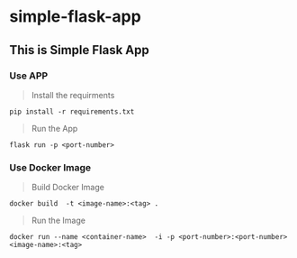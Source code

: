 # simple-flask-app
## This is Simple Flask App

### Use APP
> Install the requirments

```pip install -r requirements.txt```

> Run the App

```flask run -p <port-number>```

### Use Docker Image
> Build Docker Image

```docker build  -t <image-name>:<tag> . ```

> Run the Image

```docker run --name <container-name>  -i -p <port-number>:<port-number> <image-name>:<tag>```
